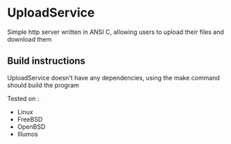 # UploadService

Simple http server written in ANSI C, allowing users to upload their files and download them

## Build instructions

UploadService doesn't have any dependencies, using the make command should build the program

Tested on :
* Linux
* FreeBSD
* OpenBSD
* Illumos
